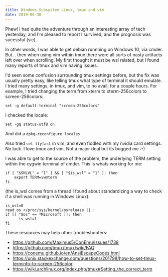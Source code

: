 ```yaml
---
title: Windows Subsystem Linux, tmux and vim
date: 2019-06-30
---
```


Phew! I had quite the adventure through an interesting array of tech yesterday,
and I'm pleased to report I survived, and the prognosis was sucessful (sic).

In other words, I was able to get debian runnning on Windows 10, via cmder.
But... then when using vim within tmux there were all sorts of nasty artifacts
left over when scrolling. My first thought it must be wsl related, but I found
many reports of tmux and vim having issues.

I'd seen some confusion surrounding tmux settings before, but the fix was
usually pretty easy, like telling tmux what type of terminal it should emulate.
I tried many settings, in tmux, and vim, to no avail, for a couple hours. For
example, I tried changing the term from xterm to xterm-256colors to
screen-256colors:

`set -g default-terminal "screen-256colors"`

I checked the locale:

`set -gq status-utf8 on`

And did a `dpkg-reconfigure locales`

Also tried `set ttyfast` in vim, and even fiddled with my nvidia card settings.
No luck. I love tmux and vim. Not a major deal but its bugged me :-)

I was able to get to the source of the problem, the underlying TERM setting
within the cygwin terminal of cmder. This is whats working for me:

```
if [ "$SHLVL" = "1" ] && [ "$is_wsl" = "1" ]; then
    export TERM=vwmterm
fi
```

(the is_wsl comes from a thread I found about standardizing a way to check if
a shell was running in Windows Linux):

```
is_wsl=0
read os </proc/sys/kernel/osrelease || :
if [[ "$os" == *Microsoft ]]; then
      is_wsl=1
fi
```

These resources may help other troubleshooters:

* https://github.com/Maximus5/ConEmu/issues/1738
* https://github.com/tmux/tmux/wiki/FAQ
* https://conemu.github.io/en/AnsiEscapeCodes.html
* https://unix.stackexchange.com/questions/201798/how-to-set-tmux-terminfo-to-screen-256color
* https://wiki.archlinux.org/index.php/tmux#Setting_the_correct_term
